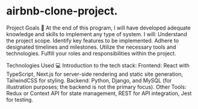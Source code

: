 # airbnb-clone-project.

Project Goals 🎯
  At the end of this program, I will have developed adequate knowledge and skills to implement any type of system. I will:
    Understand the project scope.
    Identify key features to be implemented.
    Adhere to designated timelines and milestones.
    Utilize the necessary tools and technologies.
    Fulfill your roles and responsibilities within the project.

Technologies Used 💻
  Introduction to the tech stack:
    Frontend: React with TypeScript, Next.js for server-side rendering and static site generation, TailwindCSS for styling.
    Backend: Python, Django, and MySQL (for illustration purposes; the backend is not the primary focus).
    Other Tools: Redux or Context API for state management, REST for API integration, Jest for testing.
